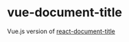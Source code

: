 # vue-document-title
Vue.js version of [react-document-title](https://github.com/gaearon/react-document-title)
